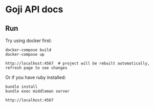# Goji API docs

## Run

Try using docker first:

    docker-compose build
    docker-compose up

    http://localhost:4567  # project will be rebuilt automatically, refresh page to see changes

Or if you have ruby installed:

    bundle install
    bundle exec middleman server

    http://localhost:4567
